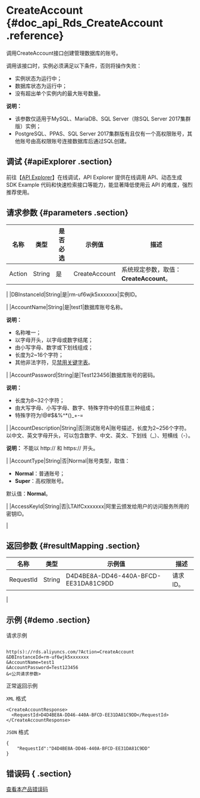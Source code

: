 # CreateAccount {#doc_api_Rds_CreateAccount .reference}

调用CreateAccount接口创建管理数据库的账号。

调用该接口时，实例必须满足以下条件，否则将操作失败：

-   实例状态为运行中；
-   数据库状态为运行中；
-   没有超出单个实例内的最大账号数量。

**说明：** 

-   该参数仅适用于MySQL、MariaDB、SQL Server（除SQL Server 2017集群版）实例；
-   PostgreSQL、PPAS、SQL Server 2017集群版有且仅有一个高权限账号，其他账号由高权限账号连接数据库后通过SQL创建。

## 调试 {#apiExplorer .section}

前往【[API Explorer](https://api.aliyun.com/#product=Rds&api=CreateAccount)】在线调试，API Explorer 提供在线调用 API、动态生成 SDK Example 代码和快速检索接口等能力，能显著降低使用云 API 的难度，强烈推荐使用。

## 请求参数 {#parameters .section}

|名称|类型|是否必选|示例值|描述|
|--|--|----|---|--|
|Action|String|是|CreateAccount|系统规定参数，取值：**CreateAccount**。

 |
|DBInstanceId|String|是|rm-uf6wjk5xxxxxxx|实例ID。

 |
|AccountName|String|是|test1|数据库账号名称。

 **说明：** 

-   名称唯一；
-   以字母开头，以字母或数字结尾；
-   由小写字母、数字或下划线组成；
-   长度为2~16个字符；
-   其他非法字符，见[禁用关键字表](~~26317~~)。

 |
|AccountPassword|String|是|Test123456|数据库账号的密码。

 **说明：** 

-   长度为8~32个字符；
-   由大写字母、小写字母、数字、特殊字符中的任意三种组成；
-   特殊字符为!@\#$&%^\*\(\)\_+-=

 |
|AccountDescription|String|否|测试账号A|账号描述，长度为2~256个字符。以中文、英文字母开头，可以包含数字、中文、英文、下划线（\_）、短横线（-）。

 **说明：** 不能以 http:// 和 https:// 开头。

 |
|AccountType|String|否|Normal|账号类型，取值：

 -   **Normal**：普通账号；
-   **Super**：高权限账号。

 默认值：**Normal**。

 |
|AccessKeyId|String|否|LTAIfCxxxxxxx|阿里云颁发给用户的访问服务所用的密钥ID。

 |

## 返回参数 {#resultMapping .section}

|名称|类型|示例值|描述|
|--|--|---|--|
|RequestId|String|D4D4BE8A-DD46-440A-BFCD-EE31DA81C9DD|请求ID。

 |

## 示例 {#demo .section}

请求示例

``` {#request_demo}

http(s)://rds.aliyuncs.com/?Action=CreateAccount
&DBInstanceId=rm-uf6wjk5xxxxxxx
&AccountName=test1
&AccountPassword=Test123456
&<公共请求参数>

```

正常返回示例

`XML` 格式

``` {#xml_return_success_demo}
<CreateAccountResponse>
  <RequestId>D4D4BE8A-DD46-440A-BFCD-EE31DA81C9DD</RequestId>
</CreateAccountResponse>

```

`JSON` 格式

``` {#json_return_success_demo}
{
	"RequestId":"D4D4BE8A-DD46-440A-BFCD-EE31DA81C9DD"
}
```

## 错误码 { .section}

[查看本产品错误码](https://error-center.aliyun.com/status/product/Rds)

